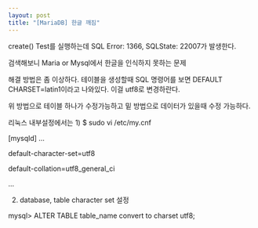 ```yaml
---
layout: post
title: "[MariaDB] 한글 깨짐"
---
```


create() Test를 실행하는데 SQL Error: 1366, SQLState: 22007가 발생한다.

검색해보니 Maria or Mysql에서 한글을 인식하지 못하는 문제



해결 방법은 좀 이상하다. 테이블을 생성할때 SQL 명령어를 보면 DEFAULT CHARSET=latin1이라고 나와있다. 이걸 utf8로 변경하란다.

위 방법으로 테이블 하나가 수정가능하고 밑 방법으로 데이터가 있을때 수정 가능하다.

리눅스 내부설정에서는
1)
$ sudo vi /etc/my.cnf

[mysqld]
...

default-character-set=utf8

default-collation=utf8_general_ci

...

2) database, table character set 설정

mysql> ALTER TABLE table_name convert to charset utf8;


